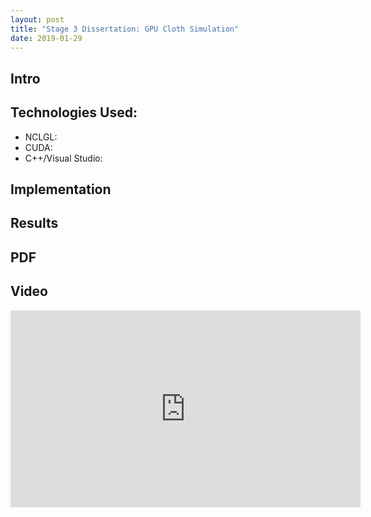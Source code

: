 ```yaml
---
layout: post
title: "Stage 3 Dissertation: GPU Cloth Simulation"
date: 2019-01-29
---
```


## Intro


## Technologies Used:
* NCLGL:
* CUDA:
* C++/Visual Studio:

## Implementation


## Results


## PDF


## Video
<iframe width="560" height="315" src="https://www.youtube.com/embed/oeZKX6Ec6zo" frameborder="0" allow="accelerometer; autoplay; encrypted-media; gyroscope; picture-in-picture" allowfullscreen></iframe>
